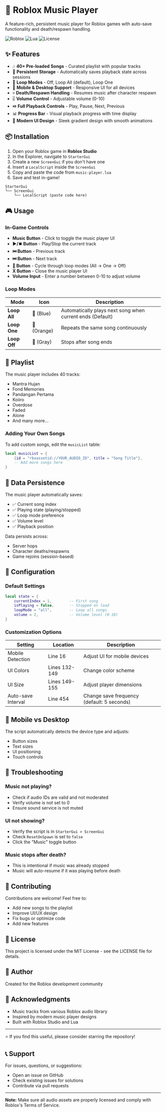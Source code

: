 # 🎵 Roblox Music Player

A feature-rich, persistent music player for Roblox games with auto-save functionality and death/respawn handling.

![Roblox](https://img.shields.io/badge/Roblox-Studio-00a2ff?style=flat-square&logo=roblox)
![Lua](https://img.shields.io/badge/Lua-5.1-blue?style=flat-square&logo=lua)
![License](https://img.shields.io/badge/License-MIT-green?style=flat-square)

## ✨ Features

- 🎶 **40+ Pre-loaded Songs** - Curated playlist with popular tracks
- 💾 **Persistent Storage** - Automatically saves playback state across sessions
- 🔄 **Loop Modes** - Off, Loop All (default), Loop One
- 📱 **Mobile & Desktop Support** - Responsive UI for all devices
- 💀 **Death/Respawn Handling** - Resumes music after character respawn
- 🎚️ **Volume Control** - Adjustable volume (0-10)
- ⏯️ **Full Playback Controls** - Play, Pause, Next, Previous
- 📊 **Progress Bar** - Visual playback progress with time display
- 🎨 **Modern UI Design** - Sleek gradient design with smooth animations

## 📦 Installation

1. Open your Roblox game in **Roblox Studio**
2. In the Explorer, navigate to `StarterGui`
3. Create a new `ScreenGui` if you don't have one
4. Insert a `LocalScript` inside the `ScreenGui`
5. Copy and paste the code from `music-player.lua`
6. Save and test in-game!

```
StarterGui
└── ScreenGui
    └── LocalScript (paste code here)
```

## 🎮 Usage

### In-Game Controls

- **Music Button** - Click to toggle the music player UI
- **▶️/⏹️ Button** - Play/Stop the current track
- **⏮️ Button** - Previous track
- **⏭️ Button** - Next track
- **🔁 Button** - Cycle through loop modes (All → One → Off)
- **X Button** - Close the music player UI
- **Volume Input** - Enter a number between 0-10 to adjust volume

### Loop Modes

| Mode | Icon | Description |
|------|------|-------------|
| **Loop All** | 🔁 (Blue) | Automatically plays next song when current ends (Default) |
| **Loop One** | 🔂 (Orange) | Repeats the same song continuously |
| **Loop Off** | 🔁 (Gray) | Stops after song ends |

## 🎵 Playlist

The music player includes 40 tracks:
- Mantra Hujan
- Fond Memories
- Pandangan Pertama
- Koiiro
- Overdose
- Faded
- Alone
- And many more...

### Adding Your Own Songs

To add custom songs, edit the `musicList` table:

```lua
local musicList = {
    {id = "rbxassetid://YOUR_AUDIO_ID", title = "Song Title"},
    -- Add more songs here
}
```

## 💾 Data Persistence

The music player automatically saves:
- ✅ Current song index
- ✅ Playing state (playing/stopped)
- ✅ Loop mode preference
- ✅ Volume level
- ✅ Playback position

Data persists across:
- Server hops
- Character deaths/respawns
- Game rejoins (session-based)

## 🔧 Configuration

### Default Settings

```lua
local state = {
    currentIndex = 1,        -- First song
    isPlaying = false,       -- Stopped on load
    loopMode = "all",        -- Loop all songs
    volume = 2,              -- Volume level (0-10)
}
```

### Customization Options

| Setting | Location | Description |
|---------|----------|-------------|
| Mobile Detection | Line 16 | Adjust UI for mobile devices |
| UI Colors | Lines 132-149 | Change color scheme |
| UI Size | Lines 149-155 | Adjust player dimensions |
| Auto-save Interval | Line 454 | Change save frequency (default: 5 seconds) |

## 📱 Mobile vs Desktop

The script automatically detects the device type and adjusts:
- Button sizes
- Text sizes
- UI positioning
- Touch controls

## 🐛 Troubleshooting

### Music not playing?
- Check if audio IDs are valid and not moderated
- Verify volume is not set to 0
- Ensure sound service is not muted

### UI not showing?
- Verify the script is in `StarterGui > ScreenGui`
- Check `ResetOnSpawn` is set to `false`
- Click the "Music" toggle button

### Music stops after death?
- This is intentional if music was already stopped
- Music will auto-resume if it was playing before death

## 🤝 Contributing

Contributions are welcome! Feel free to:
- Add new songs to the playlist
- Improve UI/UX design
- Fix bugs or optimize code
- Add new features

## 📄 License

This project is licensed under the MIT License - see the LICENSE file for details.

## 👤 Author

Created for the Roblox development community

## 🌟 Acknowledgments

- Music tracks from various Roblox audio library
- Inspired by modern music player designs
- Built with Roblox Studio and Lua

---

⭐ If you find this useful, please consider starring the repository!

## 📞 Support

For issues, questions, or suggestions:
- Open an issue on GitHub
- Check existing issues for solutions
- Contribute via pull requests

---

**Note:** Make sure all audio assets are properly licensed and comply with Roblox's Terms of Service.
